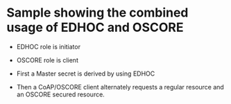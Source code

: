 # Sample showing the combined usage of EDHOC and OSCORE 

* EDHOC role is initiator
* OSCORE role is client

* First a Master secret is derived by using EDHOC
* Then a CoAP/OSCORE client alternately requests a regular resource and an OSCORE secured resource.

